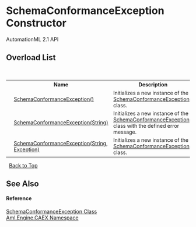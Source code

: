 # SchemaConformanceException Constructor 
AutomationML 2.1 API 


## Overload List
&nbsp;<table><tr><th></th><th>Name</th><th>Description</th></tr><tr><td>![Public method](media/pubmethod.gif "Public method")</td><td><a href="M_Aml_Engine_CAEX_SchemaConformanceException__ctor">SchemaConformanceException()</a></td><td>
Initializes a new instance of the <a href="T_Aml_Engine_CAEX_SchemaConformanceException">SchemaConformanceException</a> class.</td></tr><tr><td>![Public method](media/pubmethod.gif "Public method")</td><td><a href="M_Aml_Engine_CAEX_SchemaConformanceException__ctor_1">SchemaConformanceException(String)</a></td><td>
Initializes a new instance of the <a href="T_Aml_Engine_CAEX_SchemaConformanceException">SchemaConformanceException</a>-class with the defined error message.</td></tr><tr><td>![Public method](media/pubmethod.gif "Public method")</td><td><a href="M_Aml_Engine_CAEX_SchemaConformanceException__ctor_2">SchemaConformanceException(String, Exception)</a></td><td>
Initializes a new instance of the <a href="T_Aml_Engine_CAEX_SchemaConformanceException">SchemaConformanceException</a> class.</td></tr></table>&nbsp;
<a href="#schemaconformanceexception-constructor">Back to Top</a>

## See Also


#### Reference
<a href="T_Aml_Engine_CAEX_SchemaConformanceException">SchemaConformanceException Class</a><br /><a href="N_Aml_Engine_CAEX">Aml.Engine.CAEX Namespace</a><br />